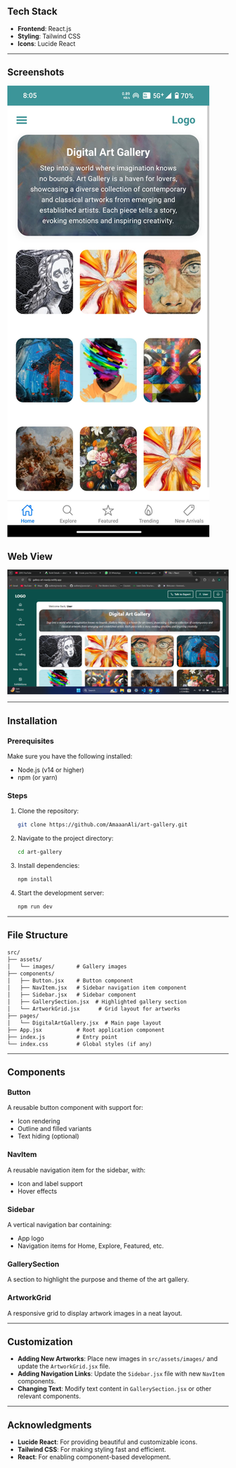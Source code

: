 ## Tech Stack
- **Frontend**: React.js
- **Styling**: Tailwind CSS
- **Icons**: Lucide React

---

## Screenshots

![Mobile View](Art-Gallery-phone.jpeg)

## Web View

![Web View](Art-Gallery-Web.png)

---

## Installation

### Prerequisites
Make sure you have the following installed:
- Node.js (v14 or higher)
- npm (or yarn)

### Steps
1. Clone the repository:
   ```bash
   git clone https://github.com/AmaaanAli/art-gallery.git
   ```
2. Navigate to the project directory:
   ```bash
   cd art-gallery
   ```
3. Install dependencies:
   ```bash
   npm install
   ```
4. Start the development server:
   ```bash
   npm run dev
   ```
   
---

## File Structure
```
src/
├── assets/
│   └── images/       # Gallery images
├── components/
│   ├── Button.jsx    # Button component
│   ├── NavItem.jsx   # Sidebar navigation item component
│   ├── Sidebar.jsx   # Sidebar component
│   ├── GallerySection.jsx  # Highlighted gallery section
│   └── ArtworkGrid.jsx      # Grid layout for artworks
├── pages/
│   └── DigitalArtGallery.jsx  # Main page layout
├── App.jsx           # Root application component
├── index.js          # Entry point
└── index.css         # Global styles (if any)
```

---

## Components

### Button
A reusable button component with support for:
- Icon rendering
- Outline and filled variants
- Text hiding (optional)

### NavItem
A reusable navigation item for the sidebar, with:
- Icon and label support
- Hover effects

### Sidebar
A vertical navigation bar containing:
- App logo
- Navigation items for Home, Explore, Featured, etc.

### GallerySection
A section to highlight the purpose and theme of the art gallery.

### ArtworkGrid
A responsive grid to display artwork images in a neat layout.

---

## Customization
- **Adding New Artworks**: Place new images in `src/assets/images/` and update the `ArtworkGrid.jsx` file.
- **Adding Navigation Links**: Update the `Sidebar.jsx` file with new `NavItem` components.
- **Changing Text**: Modify text content in `GallerySection.jsx` or other relevant components.

---

## Acknowledgments
- **Lucide React**: For providing beautiful and customizable icons.
- **Tailwind CSS**: For making styling fast and efficient.
- **React**: For enabling component-based development.

